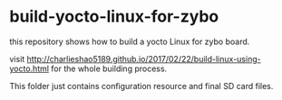 # build-yocto-linux-for-zybo
this repository shows how to build a yocto Linux for zybo board.

visit http://charlieshao5189.github.io/2017/02/22/build-linux-using-yocto.html for the whole building process.

This folder just contains configuration resource and final SD card files.


